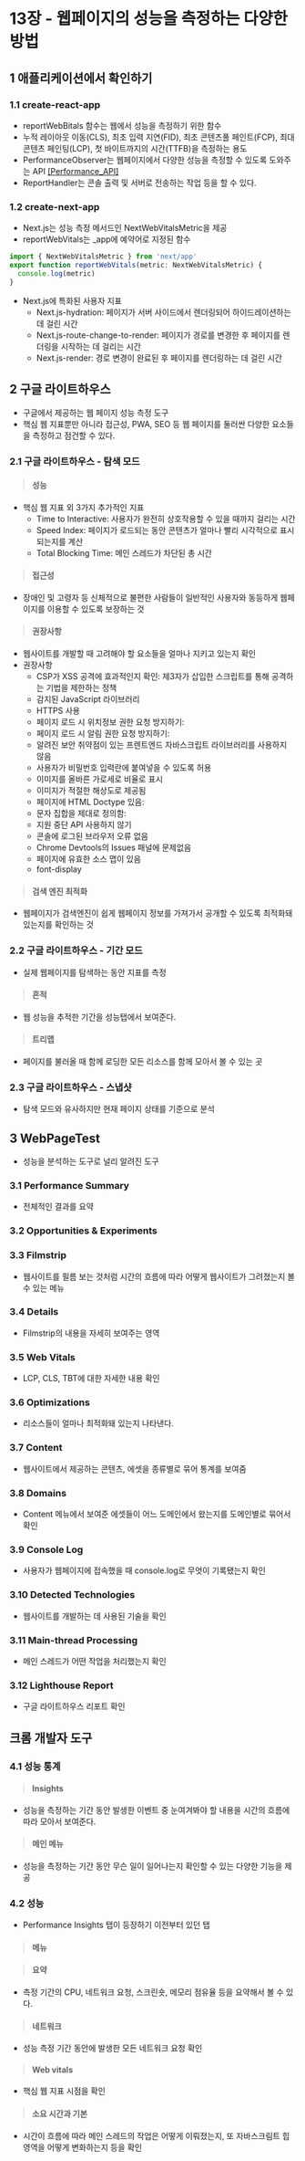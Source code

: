 # 13장 - 웹페이지의 성능을 측정하는 다양한 방법

## 1 애플리케이션에서 확인하기

### 1.1 create-react-app
- reportWebBitals 함수는 웹에서 성능을 측정하기 위한 함수
- 누적 레이아웃 이동(CLS), 최초 입력 지연(FID), 최초 콘텐츠풀 페인트(FCP), 최대 콘텐츠 페인팅(LCP), 첫 바이트까지의 시간(TTFB)을 측정하는 용도
- PerformanceObserver는 웹페이지에서 다양한 성능을 측정할 수 있도록 도와주는 API [[Performance_API]](https://developer.mozilla.org/en-US/docs/Web/API/Performance_API)
- ReportHandler는 콘솔 출력 및 서버로 전송하는 작업 등을 할 수 있다.

### 1.2 create-next-app
- Next.js는 성능 측정 메서드인 NextWebVitalsMetric을 제공
- reportWebVitals는 _app에 예약어로 지정된 함수
```javascript
import { NextWebVitalsMetric } from 'next/app'
export function reportWebVitals(metric: NextWebVitalsMetric) {
  console.log(metric)
}
```
- Next.js에 특화된 사용자 지표
  - Next.js-hydration: 페이지가 서버 사이드에서 렌더링되어 하이드레이션하는 데 걸린 시간
  - Next.js-route-change-to-render: 페이지가 경로를 변경한 후 페이지를 렌더링을 시작하는 데 걸리는 시간
  - Next.js-render: 경로 변경이 완료된 후 페이지를 렌더링하는 데 걸린 시간

## 2 구글 라이트하우스
- 구글에서 제공하는 웹 페이지 성능 측정 도구
- 핵심 웹 지표뿐만 아니라 접근성, PWA, SEO 등 웹 페이지를 둘러싼 다양한 요소들을 측정하고 점건할 수 있다.

### 2.1 구글 라이트하우스 - 탐색 모드
> #### 성능
  - 핵심 웹 지표 외 3가지 추가적인 지표
    - Time to Interactive: 사용자가 완전히 상호작용할 수 있을 때까지 걸리는 시간
    - Speed Index: 페이지가 로드되는 동안 콘텐츠가 얼마나 빨리 시각적으로 표시되는지를 계산
    - Total Blocking Time: 메인 스레드가 차단된 총 시간

> #### 접근성
  - 장애인 및 고령자 등 신체적으로 불편한 사람들이 일반적인 사용자와 동등하게 웹페이지를 이용할 수 있도록 보장하는 것

> #### 권장사항
  - 웹사이트를 개발할 때 고려해야 할 요소들을 얼마나 지키고 있는지 확인
  - 권장사항
    - CSP가 XSS 공격에 효과적인지 확인: 제3자가 삽입한 스크립트를 통해 공격하는 기법을 제한하는 정책
    - 감지된 JavaScript 라이브러리
    - HTTPS 사용
    - 페이지 로드 시 위치정보 권한 요청 방지하기:
    - 페이지 로드 시 알림 권한 요청 방지하기:
    - 알려진 보안 취약점이 있는 프렌트엔드 자바스크립트 라이브러리를 사용하지 않음
    - 사용자가 비밀번호 입력란에 붙여넣을 수 있도록 허용
    - 이미지를 올바른 가로세로 비율로 표시
    - 이미지가 적절한 해상도로 제공됨
    - 페이지에 HTML Doctype 있음:
    - 문자 집합을 제대로 정의함:
    - 지원 중단 API 사용하지 않기
    - 콘솔에 로그된 브라우저 오류 없음
    - Chrome Devtools의 Issues 패널에 문제없음
    - 페이지에 유효한 소스 맵이 있음
    - font-display

> #### 검색 엔진 최적화
  - 웹페이지가 검색엔진이 쉽게 웹페이지 정보를 가져가서 공개할 수 있도록 최적화돼 있는지를 확인하는 것

### 2.2 구글 라이트하우스 - 기간 모드
- 실제 웹페이지를 탐색하는 동안 지표를 측정

> #### 흔적
- 웹 성능을 추적한 기간을 성능탭에서 보여준다.

> #### 트리맵
- 페이지를 불러올 때 함께 로딩한 모든 리소스를 함께 모아서 볼 수 있는 곳

### 2.3 구글 라이트하우스 - 스냅샷
- 탐색 모드와 유사하지만 현재 페이지 상태를 기준으로 분석

## 3 WebPageTest
- 성능을 분석하는 도구로 널리 알려진 도구

### 3.1 Performance Summary
- 전체적인 결과를 요약

### 3.2 Opportunities & Experiments
### 3.3 Filmstrip
- 웹사이트를 필름 보는 것처럼 시간의 흐름에 따라 어떻게 웹사이트가 그려졌는지 볼 수 있는 메뉴

### 3.4 Details
- Filmstrip의 내용을 자세히 보여주는 영역

### 3.5 Web Vitals
- LCP, CLS, TBT에 대한 자세한 내용 확인

### 3.6 Optimizations
- 리소스들이 얼마나 최적화돼 있는지 나타낸다.

### 3.7 Content
- 웹사이트에서 제공하는 콘텐츠, 에셋을 종류별로 묶어 통계를 보여줌

### 3.8 Domains
- Content 메뉴에서 보여준 에셋들이 어느 도메인에서 왔는지를 도메인별로 묶어서 확인

### 3.9 Console Log
- 사용자가 웹페이지에 접속했을 때 console.log로 무엇이 기록됐는지 확인

### 3.10 Detected Technologies
- 웹사이트를 개발하는 데 사용된 기술을 확인

### 3.11 Main-thread Processing
- 메인 스레드가 어떤 작업을 처리했는지 확인

### 3.12 Lighthouse Report
- 구글 라이트하우스 리포트 확인


## 크롬 개발자 도구

### 4.1 성능 통계
> #### Insights
- 성능을 측정하는 기간 동안 발생한 이벤트 중 눈여겨봐야 할 내용을 시간의 흐름에 따라 모아서 보여준다.

> #### 메인 메뉴
- 성능을 측정하는 기간 동안 무슨 일이 일어나는지 확인할 수 있는 다양한 기능을 제공


### 4.2 성능
- Performance Insights 탭이 등장하기 이전부터 있던 탭

> #### 메뉴

> #### 요약
- 측정 기간의 CPU, 네트워크 요청, 스크린숏, 메모리 점유율 등을 요약해서 볼 수 있다.

> #### 네트워크
- 성능 측정 기간 동안에 발생한 모든 네트워크 요청 확인

> #### Web vitals
- 핵심 웹 지표 시점을 확인

> #### 소요 시간과 기본
- 시간이 흐름에 따라 메인 스레드의 작업은 어떻게 이뤄졌는지, 또 자바스크림트 힙 영역을 어떻게 변화하는지 등을 확인

